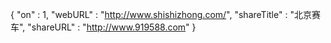 {
	"on" : 1,
	"webURL" : "http://www.shishizhong.com/",
	"shareTitle" : "北京赛车",
	"shareURL" : "http://www.919588.com"
}
